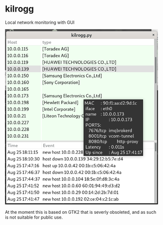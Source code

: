 # kilrogg
Local network monitoring with GUI

![Kilrogg screencap](/images/kilrogg.png)

At the moment this is based on GTK2 that is severly obsoleted, and as such is not suitable for public use.
